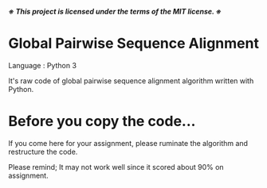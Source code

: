***※ This project is licensed under the terms of the MIT license. ※***

# Global Pairwise Sequence Alignment

Language : Python 3

It's raw code of global pairwise sequence alignment algorithm written with Python.

# Before you copy the code...

If you come here for your assignment, please ruminate the algorithm and restructure the code.

Please remind; It may not work well since it scored about 90% on assignment.
